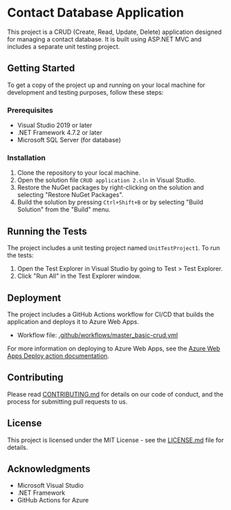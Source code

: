 # Contact Database Application

This project is a CRUD (Create, Read, Update, Delete) application designed for managing a contact database. It is built using ASP.NET MVC and includes a separate unit testing project.

## Getting Started

To get a copy of the project up and running on your local machine for development and testing purposes, follow these steps:

### Prerequisites

- Visual Studio 2019 or later
- .NET Framework 4.7.2 or later
- Microsoft SQL Server (for database)

### Installation

1. Clone the repository to your local machine.
2. Open the solution file `CRUD application 2.sln` in Visual Studio.
3. Restore the NuGet packages by right-clicking on the solution and selecting "Restore NuGet Packages".
4. Build the solution by pressing `Ctrl+Shift+B` or by selecting "Build Solution" from the "Build" menu.

## Running the Tests

The project includes a unit testing project named `UnitTestProject1`. To run the tests:

1. Open the Test Explorer in Visual Studio by going to Test > Test Explorer.
2. Click "Run All" in the Test Explorer window.

## Deployment

The project includes a GitHub Actions workflow for CI/CD that builds the application and deploys it to Azure Web Apps.

- Workflow file: [.github/workflows/master_basic-crud.yml](.github/workflows/master_basic-crud.yml)

For more information on deploying to Azure Web Apps, see the [Azure Web Apps Deploy action documentation](https://github.com/Azure/webapps-deploy).

## Contributing

Please read [CONTRIBUTING.md](CONTRIBUTING.md) for details on our code of conduct, and the process for submitting pull requests to us.

## License

This project is licensed under the MIT License - see the [LICENSE.md](LICENSE.md) file for details.

## Acknowledgments

- Microsoft Visual Studio
- .NET Framework
- GitHub Actions for Azure